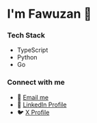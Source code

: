 #  I'm Fawuzan 👋

### Tech Stack
- TypeScript
- Python
- Go

### Connect with me
- 📧 [Email me](mailto:hi.fawuzanibrahim@gmail.com)
- 💼 [LinkedIn Profile](https://www.linkedin.com/in/fawuzanibrahim/)
- 🐦 [X Profile](https://twitter.com/yourprofile)








